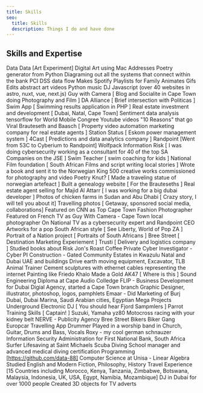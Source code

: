 ```yaml
---
title: Skills
seo:
  title: Skills
  description: Things I do and have done
---
```


## Skills and Expertise

Data Data [Art Experiment]
Digital Art using Mac Addresses
Poetry generator from Python
Diagraming out all the systems that connect within the bank
PCI DSS data flow
Makes Spotify Playlists for Family
Animates Gifs
Edits abstract art videos
Python music DJ
Javascript (over 40 websites in astro, nuxt, vue, next.js)
Guy with Camera [ Blog and Socialite in Cape Town doing Photography and Film ]
DA Alliance [ Brief intersection with Politicas ]
Swim App [ Swimming results application in PHP ]
Real estate investment and development [ Dubai, Natal, Cape Town]
Sentiment data analysis tensorflow for World  Mobile Congree
Youtube videos "10 Reasons" that go Viral
Brauteseth and Baasch [ Property video automation marketing company for real estate agents ]
Station Status [ Eskom power management system ]
4Cast [ Predictions and data analytics company ]
Randpoint [Went from 53C to Cyberium to Randpoint]
Wolfpack Information Risk [ I was doing cybersecurity working as a consultant for 40 of the top SA Companies on the JSE ]
Swim Teacher [ swim coaching for kids ]
National Film foundation [ South African Films and script writing local stories ]
Wrote a book and sent it to the Norwegian King
500 creative works commissioned for photography and video
Poetry
Knut? [ Made a traveling statue of norwegian artefeact ]
Built a genealogy website [ For the Brauteseths ]
Real estate agent selling for Majid Al Attarr [ I was working for a big dubai developer ]
Photos of chicken farms in Sudan and Abu Dhabi [ Crazy story, I will tell you about it]
Travelling photos [ Getaway, sponsored social media, collaborations]
Featured on CNN as Top Cape Town Fashion Photographer
Featured on French TV as Guy With Camera - Cape Town local photographer
On National TV as a cybersecurity expert and Randpoint CEO
Artworks for a pop South African style [ See Liberty, World of Pop ZA ]
Portrait of a Nation project [ Portraits of South Africans ]
Bree Street [ Destination Marketing Experiement ]
Trusti [ Delivery and logistics company ]
Studied books about Risk
Jon's Roast Coffee
Private Cyber Investigator - Cyber PI
Construction - Gated Community Estates in Kwazulu Natal and Dubai UAE and buildings
Drive earth moving equipment, Excavator, TLB
Animal Trainer 
Cement sculptures with ethernet cables representing the internet
Painting like Friedo Khalo
Made a Gold AK47 [ Where is this ]
Sound Engineering Diploma at Cape Audio Colledge
FLIP - Business Development for Dubai Digial Agency, started a Cape Town branch
Graphic Designer, illustrator, photoshop, logos, pamphlets
Emaar - Did Marketing of Burj Dubai, Dubai Marina, Saudi Arabian cities, Egyptian Mega Projects
Underground Electronic DJ [ You should hear Fjord Sampmlers ]
Parrot Training Skills [ Captain! ]
Suzuki, Yamaha yz80 Motocross racing with your kidney belt 
NERVE - Publicity Agency
Bree Street Bikers Biker Gang
Europcar Travelling App
Drummer
Played in a worship band in Church, Guitar, Drums and Bass, Vocals
Roxy - my cool german schnauzer 
Information Security Administration for First National Bank, South Africa
Surfer 
Lifesaving at Saint Michaels
Scuba Diving School manager and advanced medical diving certification
Programming [https://github.com/data-88]
Computer Science at Unisa - Linear Algebra
Studied English and Modern Fiction, Philosophy, History
Travel Experience [15 Countries including Morocco, Kenya, Tanzania, Zimbabwe, Botswana, Malaysia, Indonesia, UK, USA, Egypt, Namibia, Mozambique]
DJ in Dubai for over 1000 people
Created 3D objects for TV adverts
